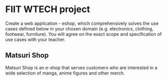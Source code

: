 # FIIT WTECH project
Create a web application - eshop, which comprehensively solves the use cases defined below in your chosen domain (e.g. electronics, clothing, footwear, furniture). You will agree on the exact scope and specification of use cases with your teacher.

## Matsuri Shop
Matsuri Shop is an e-shop that serves customers who are interested in a wide selection of manga, anime figures and other merch.
